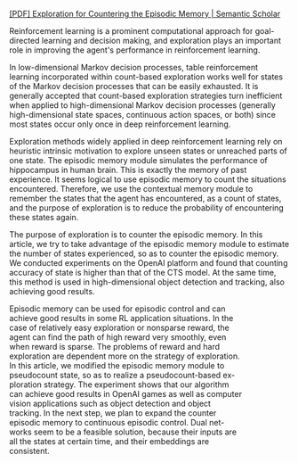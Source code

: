 [[PDF] Exploration for Countering the Episodic Memory | Semantic Scholar](https://www.semanticscholar.org/paper/Exploration-for-Countering-the-Episodic-Memory-Zhou-Wang/daa0b9b5f9aba3b87b47429b2a2224eaf7f789b1)

Reinforcement learning is a prominent computational approach for goal-directed learning and decision making, and exploration plays an important role in improving the agent's performance in reinforcement learning. 

In low-dimensional Markov decision processes, table reinforcement learning incorporated within count-based exploration works well for states of the Markov decision processes that can be easily exhausted. It is generally accepted that count-based exploration strategies turn inefficient when applied to high-dimensional Markov decision processes (generally high-dimensional state spaces, continuous action spaces, or both) since most states occur only once in deep reinforcement learning.

Exploration methods widely applied in deep reinforcement learning rely on heuristic intrinsic motivation to explore unseen states or unreached parts of one state. The episodic memory module simulates the performance of hippocampus in human brain. This is exactly the memory of past experience. It seems logical to use episodic memory to count the situations encountered. Therefore, we use the contextual memory module to remember the states that the agent has encountered, as a count of states, and the purpose of exploration is to reduce the probability of encountering these states again. 

The purpose of exploration is to counter the episodic memory. In this article, we try to take advantage of the episodic memory module to estimate the number of states experienced, so as to counter the episodic memory. We conducted experiments on the OpenAI platform and found that counting accuracy of state is higher than that of the CTS model. At the same time, this method is used in high-dimensional object detection and tracking, also achieving good results.

Episodic memory can be used for episodic control and can  
achieve good results in some RL application situations. In the  
case of relatively easy exploration or nonsparse reward, the  
agent can find the path of high reward very smoothly, even  
when reward is sparse. The problems of reward and hard  
exploration are dependent more on the strategy of exploration.  
In this article, we modified the episodic memory module to  
pseudocount state, so as to realize a pseudocount-based ex-  
ploration strategy. The experiment shows that our algorithm  
can achieve good results in OpenAI games as well as computer  
vision applications such as object detection and object  
tracking. In the next step, we plan to expand the counter  
episodic memory to continuous episodic control. Dual net-  
works seem to be a feasible solution, because their inputs are  
all the states at certain time, and their embeddings are  
consistent.